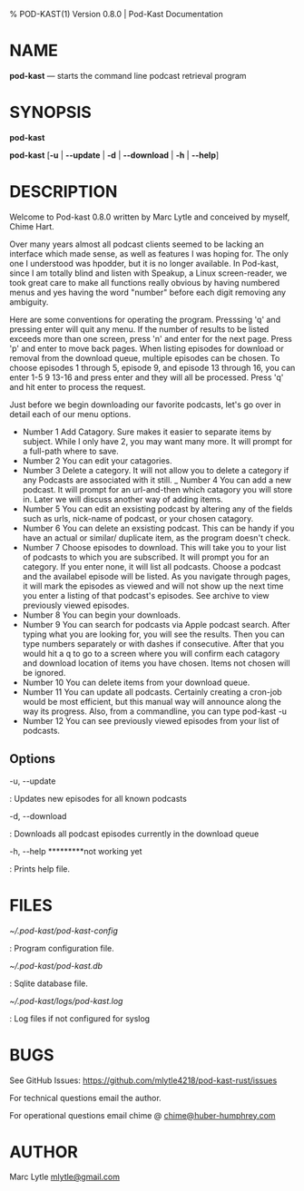 % POD-KAST(1) Version 0.8.0 | Pod-Kast Documentation

NAME
====

**pod-kast** — starts the command line podcast retrieval program

SYNOPSIS
========

 **pod-kast**

 **pod-kast** \[**-u** | **--update** | **-d** | **--download** | **-h** | **--help**]

DESCRIPTION
===========
Welcome to Pod-kast 0.8.0 written by Marc Lytle and conceived by myself, Chime Hart.

Over many years almost all podcast clients seemed to be lacking an interface which made sense, as well as features I was hoping for. The only one I understood was hpodder, but it is no longer available. In Pod-kast, since I am totally blind and listen with Speakup, a Linux screen-reader, we took great care to make all functions really obvious by having numbered menus and yes having the word "number" before each digit removing any ambiguity.

Here are some conventions for operating the program. Presssing 'q' and pressing enter will quit any menu. If the number of results to be listed exceeds more than one screen, press 'n' and enter for the next page. Press 'p' and enter to move back pages. When listing episodes for download or removal from the download queue, multiple episodes can be chosen. To choose episodes 1 through 5, episode 9, and episode 13 through 16, you can enter 1-5 9 13-16 and press enter and they will all be processed. Press 'q' and hit enter to process the request.

Just before we begin downloading our favorite podcasts, let's go over in detail each of our menu options. 

- Number 1 Add Catagory. Sure makes it easier to separate items by subject. While I only have 2, you may want many more. It will prompt for a full-path where to save.
- Number 2 You can edit your catagories.
- Number 3 Delete a category. It will not allow you to delete a category if any Podcasts are associated with it still.
_ Number 4 You can add a new podcast. It will prompt for an url-and-then which catagory you will store in. Later we will discuss another way of adding items.
- Number 5 You can edit an exsisting podcast by altering any of the fields such as urls, nick-name of podcast, or your chosen catagory.
- Number 6 You can delete an exsisting podcast. This can be handy if you have an actual or similar/ duplicate item, as the program doesn't check.
- Number 7 Choose episodes to download. This will take you to your list of podcasts to which you are subscribed. It will prompt you for an category. If you enter none, it will list all podcasts. Choose a podcast and the availabel episode will be listed. As you navigate through pages, it will mark the episodes as viewed and will not show up the next time you enter a listing of that podcast's episodes. See archive to view previously viewed episodes.
- Number 8 You can begin your downloads.
- Number 9 You can search for podcasts via Apple podcast search. After typing what you are looking for, you will see the results. Then you can type numbers separately or with dashes if consecutive. After that you would hit a q to go to a screen where you will confirm each catagory and download location of items you have chosen. Items not chosen will be ignored.
- Number 10 You can delete items from your download queue.
- Number 11 You can update all podcasts. Certainly creating a cron-job would be most efficient, but this manual way will announce along the way its progress. Also, from a commandline, you can type
pod-kast -u
- Number 12 You can see previously viewed episodes from your list of podcasts.

Options
-------

-u, --update

:   Updates new episodes for all known podcasts

-d, --download

:   Downloads all podcast episodes currently in the download queue

-h, --help *********not working yet

:   Prints help file.

FILES
=====

*~/.pod-kast/pod-kast-config*

:   Program configuration file.

*~/.pod-kast/pod-kast.db*

:   Sqlite database file.

*~/.pod-kast/logs/pod-kast.log*

:   Log files if not configured for syslog

BUGS
====

See GitHub Issues: <https://github.com/mlytle4218/pod-kast-rust/issues>

For technical questions email the author. 

For operational questions email chime @ <chime@huber-humphrey.com>

AUTHOR
======

Marc Lytle <mlytle@gmail.com>

